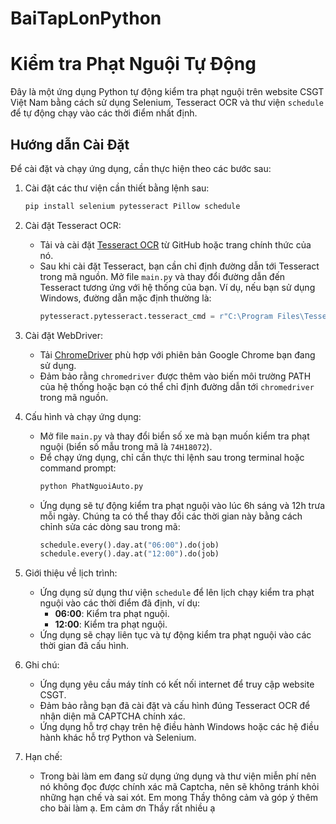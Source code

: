 # BaiTapLonPython
# Kiểm tra Phạt Nguội Tự Động

Đây là một ứng dụng Python tự động kiểm tra phạt nguội trên website CSGT Việt Nam bằng cách sử dụng Selenium, Tesseract OCR và thư viện `schedule` để tự động chạy vào các thời điểm nhất định. 

## Hướng dẫn Cài Đặt

Để cài đặt và chạy ứng dụng, cần thực hiện theo các bước sau:

1. Cài đặt các thư viện cần thiết bằng lệnh sau:

    ```bash
    pip install selenium pytesseract Pillow schedule
    ```

2. Cài đặt Tesseract OCR:
   - Tải và cài đặt [Tesseract OCR](https://github.com/tesseract-ocr/tesseract) từ GitHub hoặc trang chính thức của nó.
   - Sau khi cài đặt Tesseract, bạn cần chỉ định đường dẫn tới Tesseract trong mã nguồn. Mở file `main.py` và thay đổi đường dẫn đến Tesseract tương ứng với hệ thống của bạn. Ví dụ, nếu bạn sử dụng Windows, đường dẫn mặc định thường là:
     ```python
     pytesseract.pytesseract.tesseract_cmd = r"C:\Program Files\Tesseract-OCR\tesseract.exe"
     ```

3. Cài đặt WebDriver:
   - Tải [ChromeDriver](https://sites.google.com/a/chromium.org/chromedriver/) phù hợp với phiên bản Google Chrome bạn đang sử dụng.
   - Đảm bảo rằng `chromedriver` được thêm vào biến môi trường PATH của hệ thống hoặc bạn có thể chỉ định đường dẫn tới `chromedriver` trong mã nguồn.

4. Cấu hình và chạy ứng dụng:
   - Mở file `main.py` và thay đổi biển số xe mà bạn muốn kiểm tra phạt nguội (biển số mẫu trong mã là `74H18072`).
   - Để chạy ứng dụng, chỉ cần thực thi lệnh sau trong terminal hoặc command prompt:
     ```bash
     python PhatNguoiAuto.py
     ```
   - Ứng dụng sẽ tự động kiểm tra phạt nguội vào lúc 6h sáng và 12h trưa mỗi ngày. Chúng ta có thể thay đổi các thời gian này bằng cách chỉnh sửa các dòng sau trong mã:
     ```python
     schedule.every().day.at("06:00").do(job)
     schedule.every().day.at("12:00").do(job)
     ```

5. Giới thiệu về lịch trình:
   - Ứng dụng sử dụng thư viện `schedule` để lên lịch chạy kiểm tra phạt nguội vào các thời điểm đã định, ví dụ:
     - **06:00**: Kiểm tra phạt nguội.
     - **12:00**: Kiểm tra phạt nguội.
   - Ứng dụng sẽ chạy liên tục và tự động kiểm tra phạt nguội vào các thời gian đã cấu hình.

6. Ghi chú:
   - Ứng dụng yêu cầu máy tính có kết nối internet để truy cập website CSGT.
   - Đảm bảo rằng bạn đã cài đặt và cấu hình đúng Tesseract OCR để nhận diện mã CAPTCHA chính xác.
   - Ứng dụng hỗ trợ chạy trên hệ điều hành Windows hoặc các hệ điều hành khác hỗ trợ Python và Selenium.
7. Hạn chế:
   -  Trong bài làm em đang sử dụng ứng dụng và thư viện miễn phí nên nó không đọc được chính xác mã Captcha, nên sẽ không tránh khỏi những hạn chế và sai xót. Em 
      mong Thầy thông cảm và góp ý thêm cho bài làm ạ. Em cảm ơn Thầy rất nhiều ạ
